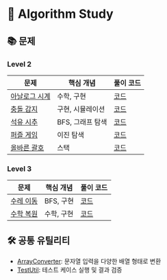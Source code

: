 # 🎯 Algorithm Study

## 📚 문제

### Level 2
| 문제 | 핵심 개념 | 풀이 코드                                                            |
|------|-----------|------------------------------------------------------------------|
| [아날로그 시계](https://school.programmers.co.kr/learn/courses/30/lessons/250135) | 수학, 구현 | [코드](./src/main/java/gbpark/programmers/level2/AnalogClock.java) |
| [충돌 감지]() | 구현, 시뮬레이션 | [코드](./src/main/java/gbpark/programmers/level2/CollisionDetection.java)    |
| [석유 시추]() | BFS, 그래프 탐색 | [코드](./src/main/java/gbpark/programmers/level2/OilExtraction.java)         |
| [퍼즐 게임]() | 이진 탐색 | [코드](./src/main/java/gbpark/programmers/level2/PuzzleGameChallenge.java)   |
| [올바른 괄호]() | 스택 | [코드](./src/main/java/gbpark/programmers/level2/ValidBrackets.java)         |

### Level 3
| 문제 | 핵심 개념 | 풀이 코드 |
|------|-----------|-----------|
| [수레 이동]() | BFS, 구현 | [코드](./src/main/java/gbpark/programmers/level3/MovingCart.java) |
| [수학 복원]() | 수학, 구현 | [코드](./src/main/java/gbpark/programmers/level3/MathReconstruction.java) |

## 🛠 공통 유틸리티

- [ArrayConverter](./src/main/java/gbpark/common/ArrayConverter.java): 문자열 입력을 다양한 배열 형태로 변환
- [TestUtil](./src/main/java/gbpark/common/TestUtil.java): 테스트 케이스 실행 및 결과 검증